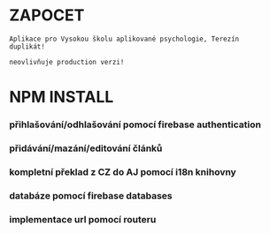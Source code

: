 # ZAPOCET

```
Aplikace pro Vysokou školu aplikované psychologie, Terezín
duplikát!

neovlivňuje production verzi!
```
# NPM INSTALL

### přihlašování/odhlašování pomocí firebase authentication
### přidávání/mazání/editování článků
### kompletní překlad z CZ do AJ pomocí i18n knihovny
### databáze pomocí firebase databases
### implementace url pomocí routeru
